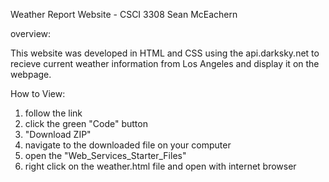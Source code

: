Weather Report Website - CSCI 3308
Sean McEachern

overview:

This website was developed in HTML and CSS using the api.darksky.net to recieve current weather information from Los Angeles and display it on the webpage.

How to View:

1. follow the link 
2. click the green "Code" button
3. "Download ZIP"
4. navigate to the downloaded file on your computer
5. open the "Web_Services_Starter_Files"
6. right click on the weather.html file and open with internet browser
